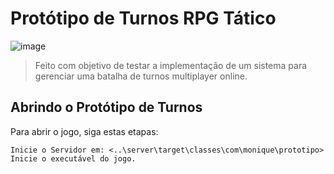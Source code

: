 # Protótipo de Turnos RPG Tático

![image](https://github.com/PatoDeSapatos/Prototipos-RPG-tatico/assets/112494130/f7fa3735-1397-4abc-9367-3f958b08108b)

> Feito com objetivo de testar a implementação de um sistema para gerenciar uma batalha de turnos multiplayer online. 

## Abrindo o Protótipo de Turnos

Para abrir o jogo, siga estas etapas:

```
Inicie o Servidor em: <..\server\target\classes\com\monique\prototipo>
Inicie o executável do jogo.
```
